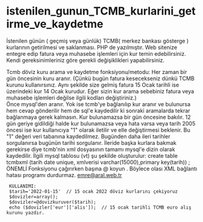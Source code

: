 # istenilen_gunun_TCMB_kurlarini_getirme_ve_kaydetme
İstenilen günün ( geçmiş veya günlük) TCMB( merkez bankası gösterge ) kurlarının getirilmesi ve saklanması.
PHP de yazılmıştır. Web sitenize entegre edip fatura veya muhasebe işlemleri için kur temin edebilirsiniz.
Kendi gereksinimleriniz göre gerekli değişiklikleri yapabilirsiniz.

Tcmb  döviz kuru arama ve kaydetme fonksiyonu/metodu:
Her zaman bir gün öncesinin kuru aranır. (Çünkü bugün fatura kesecekseniz dünkü TCMB kurunu kullanırsınız.
Aynı şekilde size gelmiş fatura 15 Ocak tarihli ise üzerindeki kur 14 Ocak kurudur.
Eğer sizin kur arama sebebiniz fatura veya muhasebe işlemleri değilse ilgili kodları değiştiriniz.)  
Önce mysql'den aranır.
Yok ise tcmb'ye bağlanılıp kur aranır ve bulunursa hem cevap gönderilir hem de sql'e kaydedilir ki
sonraki aramalarda tekrar bağlanmaya gerek kalmasın.
Kur bulunamazsa bir gün öncesine bakılır.
12 gün geriye gidildiği halde kur bulunamazsa veya hata varsa veya tarih 2005 öncesi ise kur kullanıcıya "1" olarak iletilir
ve elle değiştirmesi beklenir. Bu "1" değeri veri tabanına kaydedilmez.
Bugünden daha ileri tarihler sorgulanırsa  bugünün tarihi sorgulanır.
İleride başka kurlara bakmak gerekirse diye tcmb'nin xml dosyasının tamamı mysql'e dizin olarak kaydedilir.
İlgili mysql tablosu (vt) şu şekilde oluşturulur:
create table tcmbxml (tarih date unique, xmlverisi varchar(15000),primary key(tarih)) ;
ÖNEMLİ
Fonksiyonu çağırırken başına @ koyun . Böylece olası XML bağlantı hatası programı durdurmaz.
emre@aral.web.tr
     
     KULLANIMI: 
     $tarih='2022-01-15'  // 15 ocak 2022 döviz kurlarını çekiyoruz
     $dovizler=array();
     $dovizler=@dovizkuruver($tarih); 
     echo ($dovizler['eur']['alis']);  // 15 ocak tarihli TCMB euro alış kurunu yazdır. 
  
